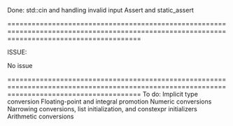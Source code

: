 Done:
std::cin and handling invalid input
Assert and static_assert

=============================================================================================================================================

ISSUE:

No issue

=============================================================================================================================================
To do:
Implicit type conversion
Floating-point and integral promotion
Numeric conversions
Narrowing conversions, list initialization, and constexpr initializers
Arithmetic conversions

